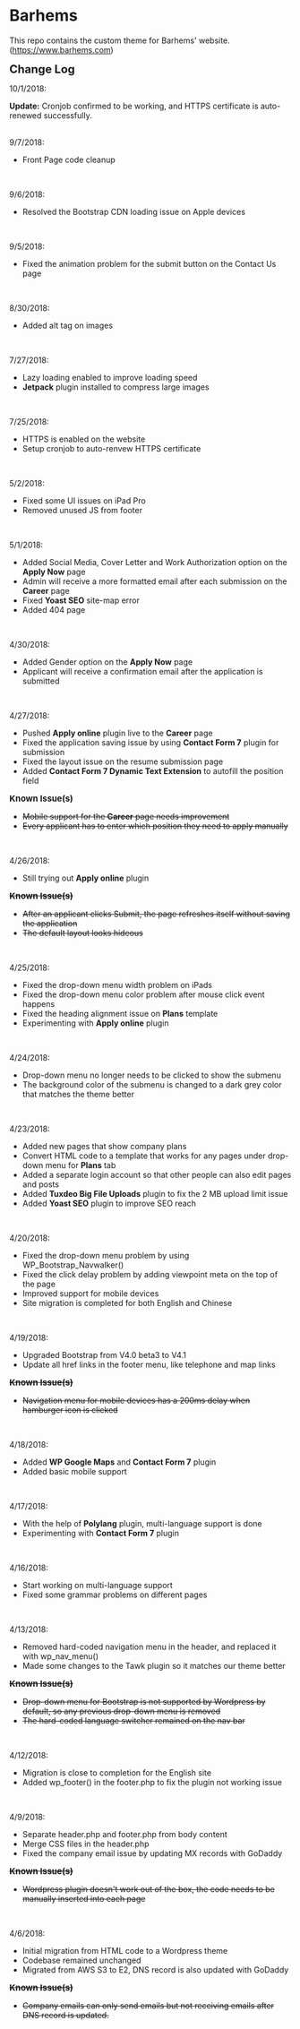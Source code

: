 # Barhems

This repo contains the custom theme for Barhems' website. (https://www.barhems.com)


<strong style="font-size:20px">Change Log</strong><br />

10/1/2018:

<b>Update:</b> Cronjob confirmed to be working, and HTTPS certificate is auto-renewed successfully.
<br /><br />


9/7/2018:
<ul>
	<li>Front Page code cleanup</li>
</ul>
<br />

9/6/2018:
<ul>
	<li>Resolved the Bootstrap CDN loading issue on Apple devices</li>
</ul>
<br />

9/5/2018:
<ul>
	<li>Fixed the animation problem for the submit button on the Contact Us page</li>
</ul>
<br />


8/30/2018:
<ul><li>Added alt tag on images</li>
</ul>
<br />

7/27/2018:
<ul><li>Lazy loading enabled to improve loading speed</li>
<li><b>Jetpack</b> plugin installed to compress large images</li>
</ul>
<br />

7/25/2018:
<ul><li>HTTPS is enabled on the website</li>
<li>Setup cronjob to auto-renvew HTTPS certificate</li>
</ul>
<br />

5/2/2018:
<ul><li>Fixed some UI issues on iPad Pro</li>
<li>Removed unused JS from footer</li>
</ul>
<br />

5/1/2018:
<ul><li>Added Social Media, Cover Letter and Work Authorization option on the <b>Apply Now</b> page</li>
<li>Admin will receive a more formatted email after each submission on the <b>Career</b> page</li>
<li>Fixed <b>Yoast SEO</b> site-map error</li>
<li>Added 404 page</li>
</ul>
<br />


4/30/2018:
<ul><li>Added Gender option on the <b>Apply Now</b> page</li>
<li>Applicant will receive a confirmation email after the application is submitted</li>
</ul>
<br />

4/27/2018:
<ul><li>Pushed <b>Apply online</b> plugin live to the <b>Career</b> page</li>
<li>Fixed the application saving issue by using <b>Contact Form 7</b> plugin for submission</li>
<li>Fixed the layout issue on the resume submission page</li>
<li>Added <b>Contact Form 7 Dynamic Text Extension</b> to autofill the position field</li> 
</ul>
<strong style="font-size:15px">Known Issue(s)</strong><br />
<ul>
<strike><li>Mobile support for the <b>Career</b> page needs improvement</li></strike>
<strike><li>Every applicant has to enter which position they need to apply manually</li></strike>
</ul>
<br />

4/26/2018:
<ul><li>Still trying out <b>Apply online</b> plugin</li> 
</ul>
<strike> 
<strong style="font-size:15px">Known Issue(s)</strong><br />
<ul>
<li>After an applicant clicks Submit, the page refreshes itself without saving the application</li>
<li>The default layout looks hideous</li>
</ul>
</strike>
<br />

4/25/2018:
<ul><li>Fixed the drop-down menu width problem on iPads</li>
<li>Fixed the drop-down menu color problem after mouse click event happens</li>
<li>Fixed the heading alignment issue on <b>Plans</b> template</li>
<li>Experimenting with <b>Apply online</b> plugin </li> 
</ul>
<br />

4/24/2018:
<ul><li>Drop-down menu no longer needs to be clicked to show the submenu</li>
<li>The background color of the submenu is changed to a dark grey color that matches the theme better</li>
</ul>
<br />

4/23/2018:
<ul><li>Added new pages that show company plans</li>
<li>Convert HTML code to a template that works for any pages under drop-down menu for <b>Plans</b> tab</li>
<li>Added a separate login account so that other people can also edit pages and posts</li>
<li>Added <b>Tuxdeo Big File Uploads</b> plugin to fix the 2 MB upload limit issue</li>
<li>Added <b>Yoast SEO</b> plugin to improve SEO reach</li>
</ul>
<br />

4/20/2018:
<ul><li>Fixed the drop-down menu problem by using WP_Bootstrap_Navwalker()</li>
<li>Fixed the click delay problem by adding viewpoint meta on the top of the page</li>
<li>Improved support for mobile devices</li>
<li>Site migration is completed for both English and Chinese</li>
</ul>
<br />

4/19/2018:
<ul><li>Upgraded Bootstrap from V4.0 beta3 to V4.1</li>
<li>Update all href links in the footer menu, like telephone and map links</div>
</ul>
<strike> 
<strong style="font-size:15px">Known Issue(s)</strong><br />
<ul>
<li>Navigation menu for mobile devices has a 200ms delay when hamburger icon is clicked</li>
</ul>
</strike>
<br />

4/18/2018:
<ul><li>Added <b>WP Google Maps</b> and <b>Contact Form 7</b> plugin</li>
<li>Added basic mobile support</li>
</ul>
<br />

4/17/2018:
<ul><li>With the help of <b>Polylang</b> plugin, multi-language support is done</li>
<li>Experimenting with <b>Contact Form 7</b> plugin</li>
</ul>
<br />

4/16/2018:
<ul><li>Start working on multi-language support</li>
<li>Fixed some grammar problems on different pages</li>
</ul>
<br />

4/13/2018:
<ul><li>Removed hard-coded navigation menu in the header, and replaced it with wp_nav_menu()</li>
<li>Made some changes to the Tawk plugin so it matches our theme better</li>
</ul>
<strike> 
<strong style="font-size:15px">Known Issue(s)</strong><br />
<ul>
<li>Drop-down menu for Bootstrap is not supported by Wordpress by default, so any previous drop-down menu is removed</li>
<li>The hard-coded language switcher remained on the nav bar</li>
</ul>
</strike>
<br />


4/12/2018:
<ul><li>Migration is close to completion for the English site</li>
<li>Added wp_footer() in the footer.php to fix the plugin not working issue</li>
</ul>
<br />

4/9/2018:
<ul><li>Separate header.php and footer.php from body content</li>
<li>Merge CSS files in the header.php</li>
<li>Fixed the company email issue by updating MX records with GoDaddy</li>
</ul>
<strike> 
<strong style="font-size:15px">Known Issue(s)</strong><br />
<ul>
<li>Wordpress plugin doesn't work out of the box, the code needs to be manually inserted into each page</li>
</ul>
</strike>
<br />

4/6/2018: 
<ul><li>Initial migration from HTML code to a Wordpress theme</li>
<li>Codebase remained unchanged</li>
<li>Migrated from AWS S3 to E2, DNS record is also updated with GoDaddy</li>
</ul>
<strike> 
<strong style="font-size:15px">Known Issue(s)</strong><br />
<ul>
<li>Company emails can only send emails but not receiving emails after DNS record is updated.</li>
</ul>
</strike>
</ul>
